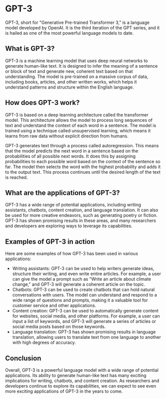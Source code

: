# GPT-3

GPT-3, short for "Generative Pre-trained Transformer 3," is a language model developed by OpenAI. It is the third iteration of the GPT series, and it is hailed as one of the most powerful language models to date.

## What is GPT-3?

GPT-3 is a machine learning model that uses deep neural networks to generate human-like text. It is designed to infer the meaning of a sentence or block of text and generate new, coherent text based on that understanding. The model is pre-trained on a massive corpus of data, including books, articles, and other written works, which helps it understand patterns and structure within the English language.

## How does GPT-3 work?

GPT-3 is based on a deep learning architecture called the transformer model. This architecture allows the model to process long sequences of text and understand the context of each word in a sentence. The model is trained using a technique called unsupervised learning, which means it learns from raw data without explicit direction from humans.

GPT-3 generates text through a process called autoregression. This means that the model predicts the next word in a sentence based on the probabilities of all possible next words. It does this by assigning probabilities to each possible word based on the context of the sentence so far. The model then selects the word with the highest probability and adds it to the output text. This process continues until the desired length of the text is reached.

## What are the applications of GPT-3?

GPT-3 has a wide range of potential applications, including writing assistants, chatbots, content creation, and language translation. It can also be used for more creative endeavors, such as generating poetry or fiction. GPT-3 has shown promising results in these areas, and many researchers and developers are exploring ways to leverage its capabilities.

## Examples of GPT-3 in action

Here are some examples of how GPT-3 has been used in various applications:

* Writing assistants: GPT-3 can be used to help writers generate ideas, structure their writing, and even write entire articles. For example, a user can give the model a prompt such as "Write an article about climate change," and GPT-3 will generate a coherent article on the topic.
* Chatbots: GPT-3 can be used to create chatbots that can hold natural conversations with users. The model can understand and respond to a wide range of questions and prompts, making it a valuable tool for customer service and other applications.
* Content creation: GPT-3 can be used to automatically generate content for websites, social media, and other platforms. For example, a user can input a list of keywords, and GPT-3 will generate a series of articles or social media posts based on those keywords.
* Language translation: GPT-3 has shown promising results in language translation, allowing users to translate text from one language to another with high degrees of accuracy.

## Conclusion

Overall, GPT-3 is a powerful language model with a wide range of potential applications. Its ability to generate human-like text has many exciting implications for writing, chatbots, and content creation. As researchers and developers continue to explore its capabilities, we can expect to see even more exciting applications of GPT-3 in the years to come.
